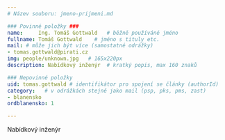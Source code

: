 ```yaml
---
# Název souboru: jmeno-prijmeni.md

### Povinné položky ###
name:     Ing. Tomáš Gottwald  	# běžně používáné jméno
fullname: Tomáš Gottwald  	# jméno s tituly etc.
mail: # může jich být více (samostatné odrážky)
- tomas.gottwald@pirati.cz
img: people/unknown.jpg   # 165x220px
description: Nabídkový inženýr 	# kratký popis, max 160 znaků

### Nepovinné položky
uid: tomas.gottwald # identifikátor pro spojení se články (authorId)
category: 	# v odrážkách stejně jako mail (psp, pks, pms, zast)
- blanensko
ordblanensko: 1

---
```


Nabídkový inženýr
